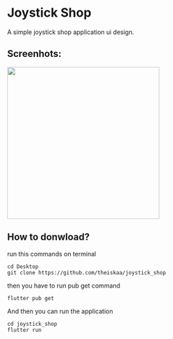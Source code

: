 # Joystick Shop 

A simple joystick shop application ui design. 

## Screenhots:
<img src="https://github.com/theiskaa/joystick_shop/blob/master/assets/screenshots/1.png" width="350">

## How to donwload?
run this commands on terminal
```
cd Desktop
git clone https://github.com/theiskaa/joystick_shop
```
then you have to run pub get command
```
flutter pub get
```
And then you can run the application
```
cd joystick_shop 
flutter run
```
